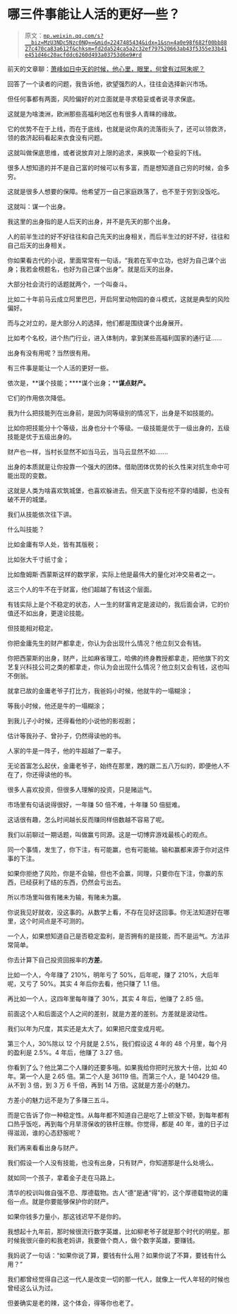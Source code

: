# 哪三件事能让人活的更好一些？

> 原文：[`mp.weixin.qq.com/s?__biz=MzU3NDc5Nzc0NQ==&mid=2247485434&idx=1&sn=4a0e98f682f00bb8827c470ca83a612f&chksm=fd2da524ca5a2c32ef797520663ab43f5355e33b41e451d46c20acfddc6260d493a03753d6e9#rd`](http://mp.weixin.qq.com/s?__biz=MzU3NDc5Nzc0NQ==&mid=2247485434&idx=1&sn=4a0e98f682f00bb8827c470ca83a612f&chksm=fd2da524ca5a2c32ef797520663ab43f5355e33b41e451d46c20acfddc6260d493a03753d6e9#rd)

前天的文章聊：[萧峰如日中天的时候，他心里，眼里，何曾有过阿朱呢？](http://mp.weixin.qq.com/s?__biz=MzU3NDc5Nzc0NQ==&mid=2247485416&idx=1&sn=832e4954f607320fbf416af33a80966e&chksm=fd2da536ca5a2c20021fafa1b56a6bf073645eb15b1bc283f6676c5c6542a3738c2077d09c28&scene=21#wechat_redirect)

回答了一个读者的问题，我告诉他，欲望强烈的人，往往会选择新兴市场。

但任何事都有两面，风险偏好的对立面就是寻求稳妥或者说寻求保底。

这就是为啥澳洲，欧洲那些高福利地区也有很多人青睐的缘故。

它的优势不在于上线，而在于底线，也就是说你真的流落街头了，还可以领救济，领的救济起码看起来衣食没有问题。

这就叫做保底思维，或者说放弃对上限的追求，来换取一个稳妥的下线。

很多人想知道的并不是自己富的时候可以有多富，而是想知道自己穷的时候，会多穷。

这就是很多人想要的保障。他希望万一自己家庭跌落了，也不至于穷到没饭吃。

这就叫：谋一个出身。

我这里的出身指的是人后天的出身，并不是先天的那个出身。

人的前半生过的好不好往往和自己先天的出身相关，而后半生过的好不好，往往和自己后天的出身相关。

你如果看古代的小说，里面常常有一句话，“我若在军中立功，也好为自己谋个出身；我若金榜题名，也好为自己谋个出身”。就是后天的出身。

大部分社会流行的话题就两个，一个叫奋斗。

比如二十年前马云成立阿里巴巴，开启阿里动物园的奋斗模式，这就是典型的风险偏好。

而与之对立的，是大部分人的选择，他们都是围绕谋个出身展开。

比如考个名校，进个热门行业，进入体制内，拿到某些高福利国家的通行证......

出身有没有用呢？当然很有用。

有三件事是能让一个人活的更好一些。

依次是，**谋个技能；****谋个出身；****谋点财产。**

它们的作用依次降低。

我为什么把技能列在出身前，是因为同等级别的情况下，出身是不如技能的。

比如你把技能分十个等级，出身也分十个等级。一级技能是优于一级出身的，五级技能是优于五级出身的。

财产也一样，当村长显然不如当马云，当马云显然不如.......

出身的本质就是让你投靠一个强大的团体。借助团体优势的长久性来对抗生命中可能出现的变数。

这就是人类为啥喜欢筑城堡，也喜欢躲进去。但天底下没有挖不穿的墙脚，也没有破不开的城堡。

我们从技能依次往下讲。

什么叫技能？

比如金庸有华人处，皆有其版税；

比如张大千寸纸寸金；

比如詹姆斯·西蒙斯这样的数学家，实际上他是最伟大的量化对冲交易者之一。

这三个人的牛不在于财富，他们超越了有钱这个层面。

有钱实际上是个不稳定的状态，人一生的财富肯定是波动的，我后面会讲，它的价值还不如出身，更遑论技能。

但技能相对稳定。

你把金庸先生的财产都拿走，你认为会出现什么情况？他立刻又会有钱。

你把西蒙斯的出身，财产，比如麻省理工，哈佛的终身教授都拿走，把他旗下的文艺复兴科技公司之类的都拿走，你认为会出现什么情况？他立刻又会有钱，这也叫不倒翁。

就拿已故的金庸老爷子打比方，我爸妈小时候，他就牛的一塌糊涂；

等我小时候，他还是牛的一塌糊涂；

到我儿子小时候，还得看他的小说他的影视剧；

估计等我孙子、曾孙子，仍然得读他的书。 

人家的牛是一阵子，他的牛超越了一辈子。

无论首富怎么起伏，金庸老爷子，始终在那里，跩的跟二五八万似的，即便他人不在了，你还得读他的书。

很多人喜欢投资，但很多人理解的投资，只是赌运气。

市场里有句话说得很好，一年赚 50 倍不难，十年赚 50 倍挺难。

这话很有趣，怎么时间越长反而赚同样倍数越不容易了呢。

我们以前聊过一期话题，叫做赢亏同源。这是一切博弈游戏最核心的观点。

同一个事情，发生了，你下注，有可能赢，也有可能输。输和赢都来源于你对这件事的下注。

如果你拒绝了风险，你是不会输，但也不会赢，同理，只要你在下注，你赢的东西，已经获利了结的东西，仍然会亏出去。

所以市场里叫做有赌未为输，有赌未为赢。

你说我见好就收，没这事的。从数学上看，不存在见好这回事。你无法知道好在哪里，这个时间点是不可测的。

一个人，如果想知道自己是否稳定盈利，是否拥有的是技能，而不是运气。方法非常简单。

你去计算下自己投资回报率的**方差**。

比如一个人，今年赚了 210%，明年亏了 50%，后年呢，赚了 210%，大后年呢，又亏了 50%。其实 4 年后你去看，他只赚了 1.1 倍。

再比如一个人，这四年里每年赚了 30%，其实 4 年后，他赚了 2.85 倍。

前面这个人和后面这个人之间的差别，就是方差的差别。方差就是波动性。

我们以年为尺度，其实还是太大了。如果把尺度变成月呢。

第三个人，30%除以 12 个月就是 2.5%，我们假设这 4 年的 48 个月里，每个月的盈利是 2.5%。4 年后，他赚了 3.27 倍。

你看到了么？他比第二个人赚的还要多哦。如果我给你把时光放大十倍，比如 40 年。第一个人是 2.65 倍。第二个人是 36119 倍。而第三个人，是 140429 倍。从不到 3 倍，到 3 万 6 千倍，再到 14 万倍。这就是方差小的魅力。

方差小的魅力远不是为了多赚三五斗。

而是它告诉了你一种稳定性。从每年都不知道自己是吃了上顿没下顿，到每年都有口热乎饭吃，再到每个月旱涝保收的铁杆庄稼。你觉得，都是 40 年，谁的日子过得滋润，谁的心态舒服呢？

我们再来看看出身与财产。

我们假设一个人没有技能，也没有出身，只有财产，你知道那是什么处境么。

就如同一个孩子，拿着金子走在马路上。

清华的校训叫做自强不息、厚德载物。古人“德”是通“得”的，这个厚德载物说的庸俗一点。就是你要能够保护你的财产。

如果你钱多力量小，那这钱迟早不是你的。

我想起十九年前，那时候很流行数字英雄，比如柳老爷子就是那个时代的明星。那时候我很兴奋的和我老妈讲，我要做个商人，做个数字英雄，要赚钱。

我妈说了一句话：“如果你说了算，要钱有什么用？如果你说了不算，要钱有什么用？”

我们都曾经觉得自己这一代人是改变一切的那一代人，就像上一代人年轻的时候也曾经这么认为过。

但姜确实是老的辣，这个体会，得等你也老了。